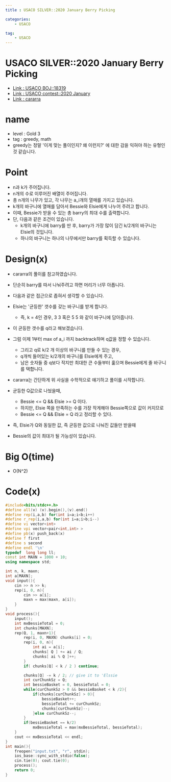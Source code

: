 ```yaml
---
title : USACO SILVER::2020 January Berry Picking

categories:
    - USACO

tag:
    - USACO
---
```

# USACO SILVER::2020 January Berry Picking
- [Link : USACO BOJ::18319](https://www.acmicpc.net/problem/18319)
- [Link : USACO contest::2020 January](http://www.usaco.org/index.php?page=jan20results)
- [Link : cararra](https://www.youtube.com/watch?v=1wnKu9ze4wM)

# name

- level : Gold 3
- tag : greedy, math
- greedy는 정말 '이게 맞는 풀이인지? 왜 이런지?' 에 대한 감을 익혀야 하는 유형인 것 같습니다.

# Point
- n과 k가 주어집니다.
- n개의 수로 이루어진 배열이 주어집니다.
- 총 n개의 나무가 있고, 각 나무는 a_i개의 열매를 가지고 있습니다.
- k개의 바구니에 열매를 담아서 Bessie와 Elsie에게 나누어 주려고 합니다.
- 이때, Bessie가 받을 수 있는 총 barry의 최대 수를 출력합니다.
- 단, 다음과 같은 조건이 있습니다.
  - k개의 바구니에 barry를 딴 후, barry가 가장 많이 담긴 k/2개의 바구니는 Elsie의 것입니다.
  - 하나의 바구니는 하나의 나무에서만 barry를 획득할 수 있습니다.

# Design(x)
- cararra의 풀이를 참고하였습니다.
- 단순히 barry를 따서 나눠주려고 하면 머리가 너무 아픕니다.
- 다음과 같은 접근으로 좁혀서 생각할 수 있습니다.
- Elsie는 '균등한' 갯수를 갖는 바구니를 받게 합니다.
  - 즉, k = 4인 경우, 3 3 혹은 5 5 와 같이 바구니에 담아줍니다.
- 이 균등한 갯수를 q라고 해보겠습니다.
- 그럼 이제 1부터 max of a_i 까지 backtrack하며 q값을 정할 수 있습니다.
  - 그리고 q로 k/2 개 이상의 바구니를 만들 수 있는 경우, 
  - q개씩 들어있는 k/2개의 바구니를 Elsie에게 주고,
  - 남은 숫자들 중 q보다 작지만 최대한 큰 수들부터 훑으며 Bessie에게 줄 바구니를 택합니다.

- cararra는 간단하게 위 사실을 수학적으로 얘기하고 풀이를 시작합니다.
- 균등한 Q값으로 나눴을때,
  - Bessie <= Q && Elsie >= Q 이다.
  - 하지만, Elsie 쪽을 만족하는 수를 가장 작게해야 Bessie쪽으로 값이 커지므로
  - Bessie <= Q && Elsie = Q 라고 정리할 수 있다.
- 즉, Elsie가 Q와 동일한 값, 즉 균등한 값으로 나눠진 값들만 받을때
- Bessie의 값이 최대가 될 가능성이 있습니다.

# Big O(time)
- O(N^2)

# Code(x)

```cpp
#include<bits/stdc++.h>
#define all(v) (v).begin(),(v).end()
#define rep(i,a,b) for(int i=a;i<b;i++)
#define r_rep(i,a,b) for(int i=a;i>b;i--)
#define vi vector<int>
#define vpi vector<pair<int,int> >
#define pb(x) push_back(x)
#define f first
#define s second
#define endl '\n'
typedef  long long ll;
const int MAXN = 1000 + 10;
using namespace std;

int n, k, maxn;
int a[MAXN];
void input(){
    cin >> n >> k;
    rep(i, 0, n){
        cin >> a[i];
        maxn = max(maxn, a[i]);
    }
}
void process(){
    input();
    int mxBessieTotal = 0;
    int chunks[MAXN];
    rep(Q, 1, maxn+1){
        rep(i, 0, MAXN) chunks[i] = 0;
        rep(i, 0, n){
            int ai = a[i];
            chunks[ Q ] += ai / Q;
            chunks[ ai % Q ]++;
        }
        if( chunks[Q] < k / 2 ) continue;

        chunks[Q] -= k / 2; // give it to 'Elssie
        int curChunkSz = Q;
        int bessieBasket = 0, bessieTotal = 0;
        while(curChunkSz > 0 && bessieBasket < k /2){
            if(chunks[curChunkSz] > 0){
                bessieBasket++;
                bessieTotal += curChunkSz;
                chunks[curChunkSz]--;
            }else curChunkSz--;
        }
        if(bessieBasket == k/2)
            mxBessieTotal = max(mxBessieTotal, bessieTotal);
    }
    cout << mxBessieTotal << endl;
}
int main(){
    freopen("input.txt", "r", stdin);
    ios_base::sync_with_stdio(false);
    cin.tie(0); cout.tie(0);
    process();
    return 0;
}
```

